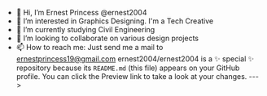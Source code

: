 - 👋 Hi, I’m Ernest Princess @ernest2004
- 👀 I’m interested in Graphics Designing. I'm a Tech Creative
- 🌱 I’m currently studying Civil Engineering
- 💞️ I’m looking to collaborate on various design projects
- 📫 How to reach me: Just send me a mail to ernestprincess19@gmail.com
ernest2004/ernest2004 is a ✨ special ✨ repository because its `README.md` (this file) appears on your GitHub profile.
You can click the Preview link to take a look at your changes.
--->

